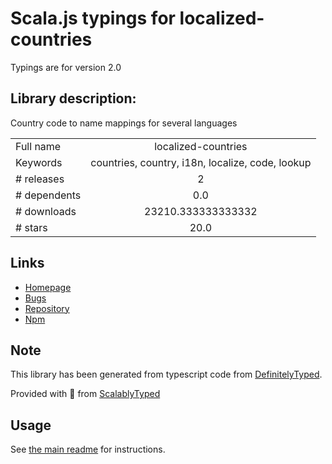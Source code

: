 
# Scala.js typings for localized-countries

Typings are for version 2.0

## Library description:
Country code to name mappings for several languages

|                    |                 |
| ------------------ | :-------------: |
| Full name          | localized-countries |
| Keywords           | countries, country, i18n, localize, code, lookup |
| # releases         | 2 |
| # dependents       | 0.0 |
| # downloads        | 23210.333333333332 |
| # stars            | 20.0 |

## Links
- [Homepage](https://github.com/marcbachmann/localized-countries#readme)
- [Bugs](https://github.com/marcbachmann/localized-countries/issues)
- [Repository](https://github.com/marcbachmann/localized-countries)
- [Npm](https://www.npmjs.com/package/localized-countries)
    


## Note
This library has been generated from typescript code from [DefinitelyTyped](https://definitelytyped.org).

Provided with :purple_heart: from [ScalablyTyped](https://github.com/oyvindberg/ScalablyTyped)

## Usage
See [the main readme](../../readme.md) for instructions.



